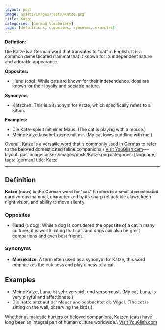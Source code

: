 ```yaml
---
layout: post
image: assets/images/posts/Katze.png
title: Katze
categories: [German Vocabulary]
tags: [definitions, opposites, synonyms, examples]
---
```


**Defintion:**

Die Katze is a German word that translates to "cat" in English. It is a common domesticated mammal that is known for its independent nature and adorable appearance. 

**Opposites:**

- Hund (dog): While cats are known for their independence, dogs are known for their loyalty and sociable nature.

**Synonyms:**

- Kätzchen: This is a synonym for Katze, which specifically refers to a kitten.

**Examples:**

- Die Katze spielt mit einer Maus. (The cat is playing with a mouse.)
- Meine Katze kuschelt gerne mit mir. (My cat loves cuddling with me.)

Overall, Katze is a versatile word that is commonly used in German to refer to the beloved domesticated feline companions.\ <a id="yg-widget-0" class="youglish-widget" data-query="Katze" data-lang="german" data-components="8412" data-auto-start="0" data-bkg-color="theme_light" data-title="How%20to%20pronounce%20Katze%20in%20German"  rel="nofollow" href="https://youglish.com">Visit YouGlish.com</a><script async src="https://youglish.com/public/emb/widget.js" charset="utf-8"></script>---
layout: post
image: assets/images/posts/Katze.png
categories: [language]
tags: [german]
title: Katze

---

## Definition

**Katze** (noun) is the German word for "cat." It refers to a small domesticated carnivorous mammal, characterized by its sharp retractable claws, keen night vision, and ability to move silently. 

### Opposites

- **Hund** (a dog): While a dog is considered the opposite of a cat in many cultures, it is worth noting that cats and dogs can also be great companions and even best friends.

### Synonyms

- **Miezekatze**: A term often used as a synonym for Katze, this word emphasizes the cuteness and playfulness of a cat.

## Examples

- Meine Katze, Luna, ist sehr verspielt und verschmust. (My cat, Luna, is very playful and affectionate.)
- Die Katze sitzt auf der Mauer und beobachtet die Vögel. (The cat is sitting on the wall, observing the birds.)

Whether as majestic hunters or beloved companions, Katzen (cats) have long been an integral part of human culture worldwide.\ <a id="yg-widget-0" class="youglish-widget" data-query="Katze" data-lang="german" data-components="8412" data-auto-start="0" data-bkg-color="theme_light" data-title="How%20to%20pronounce%20Katze%20in%20German"  rel="nofollow" href="https://youglish.com">Visit YouGlish.com</a><script async src="https://youglish.com/public/emb/widget.js" charset="utf-8"></script>
